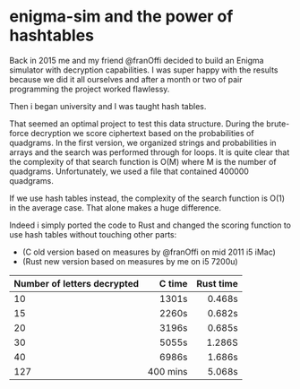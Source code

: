 # enigma-sim and the power of hashtables
Back in 2015 me and my friend @franOffi decided to build an Enigma simulator with decryption capabilities.
I was super happy with the results because we did it all ourselves and after a month or two of pair programming the project worked flawlessy.

Then i began university and I was taught hash tables.

That seemed an optimal project to test this data structure. 
During the brute-force decryption we score ciphertext based on the probabilities of quadgrams. In the first version, we organized strings and probabilities in arrays and the search was performed through for loops. It is quite clear that the complexity of that search function is O(M) where M is the number of quadgrams.
Unfortunately, we used a file that contained 400000 quadgrams.

If we use hash tables instead, the complexity of the search function is O(1) in the average case.
That alone makes a huge difference.

Indeed i simply ported the code to Rust and changed the scoring function to use hash tables without touching other parts:

* (C old version based on measures by @franOffi on mid 2011 i5 iMac)
* (Rust new version based on measures by me on i5 7200u)

| Number of letters decrypted| C time          | Rust time         |
|-------------------|----------------:|------------------:|
|10                 |1301s            |0.468s             |
|15                 |2260s            |0.682s             |
|20                 |3196s            |0.685s             | 
|30                 |5055s            |1.286S             |
|40                 |6986s            |1.686s             |
|127                |400 mins         |5.068s             |
